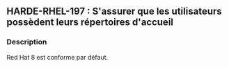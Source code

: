 ## HARDE-RHEL-197 : S'assurer que les utilisateurs possèdent leurs répertoires d'accueil

### Description

Red Hat 8 est conforme par défaut.

